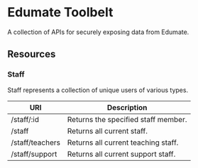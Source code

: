 # Edumate Toolbelt

A collection of APIs for securely exposing data from Edumate.

## Resources

### Staff

Staff represents a collection of unique users of various types.

URI               | Description
------------------|----------------------------------------------
/staff/:id        | Returns the specified staff member.
/staff            | Returns all current staff.
/staff/teachers   | Returns all current teaching staff.
/staff/support    | Returns all current support staff.
